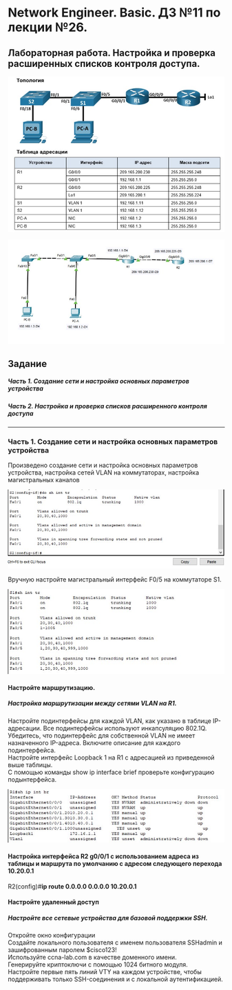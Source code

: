 # Network Engineer. Basic. ДЗ №11 по лекции №26.

## Лабораторная работа. Настройка и проверка расширенных списков контроля доступа.

![](https://github.com/yksie/Network-engineer/blob/main/lab12(lec28-29)_NAT/Screenshot_1.jpg)

![](https://github.com/yksie/Network-engineer/blob/main/lab12(lec28-29)_NAT/Screenshot_2.jpg)





## Задание


##### Часть 1. Создание сети и настройка основных параметров устройства

##### Часть 2. Настройка и проверка списков расширенного контроля доступа


___

### Часть 1. Создание сети и настройка основных параметров устройства

Произведено создание сети и настройка основных параметров устройства, настройка сетей VLAN на коммутаторах, настройка магистральных каналов

![](https://github.com/yksie/Network-engineer/blob/main/lab11(lec26)_ACL/Screenshot_6.jpg)

Вручную настройте магистральный интерфейс F0/5 на коммутаторе S1.

![](https://github.com/yksie/Network-engineer/blob/main/lab11(lec26)_ACL/Screenshot_7.jpg)

#### Настройте маршрутизацию.

##### Настройка маршрутизации между сетями VLAN на R1.

Настройте подинтерфейсы для каждой VLAN, как указано в таблице IP-адресации. Все подинтерфейсы используют инкапсуляцию 802.1Q. Убедитесь, что подинтерфейс для собственной VLAN не имеет назначенного IP-адреса. Включите описание для каждого подинтерфейса.  
Настройте интерфейс Loopback 1 на R1 с адресацией из приведенной выше таблицы.  
С помощью команды show ip interface brief проверьте конфигурацию подынтерфейса.  

![](https://github.com/yksie/Network-engineer/blob/main/lab11(lec26)_ACL/Screenshot_8.jpg)

#### Настройка интерфейса R2 g0/0/1 с использованием адреса из таблицы и маршрута по умолчанию с адресом следующего перехода 10.20.0.1  

R2(config)#**ip route 0.0.0.0 0.0.0.0 10.20.0.1**

#### Настройте удаленный доступ

##### Настройте все сетевые устройства для базовой поддержки SSH.  
Откройте окно конфигурации  
Создайте локального пользователя с именем пользователя SSHadmin и зашифрованным паролем $cisco123!  
Используйте ccna-lab.com в качестве доменного имени.  
Генерируйте криптоключи с помощью 1024 битного модуля.  
Настройте первые пять линий VTY на каждом устройстве, чтобы поддерживать только SSH-соединения и с локальной аутентификацией.  
